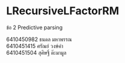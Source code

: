 ﻿# LRecursiveLFactorRM

ข้อ 2 Predictive parsing

6410450982 ธนดล มหาพรรณ   
6410451415 ศรัณย์ วงษ์คำ   
6410451504 สุศิษฐิ์ ต๊ะมามูล  
